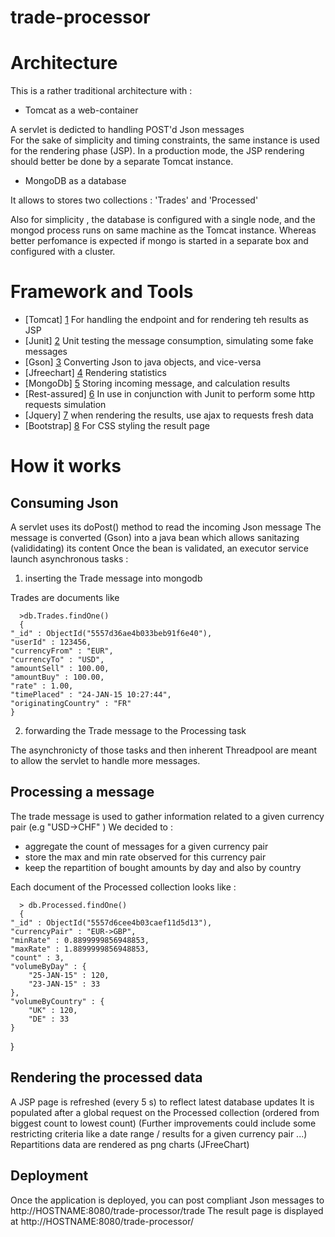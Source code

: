 # trade-processor

Architecture
==============

This is a rather traditional architecture with :

* Tomcat as a web-container 

A servlet is dedicted to handling POST'd Json messages   
For the sake of simplicity and timing constraints, the same instance is used for the rendering phase (JSP).
In a production mode, the JSP rendering should better be done  by a separate Tomcat instance.

* MongoDB as a database

It allows to stores two collections  : 'Trades' and 'Processed'
 
Also for simplicity , the database is configured with a single node, and the mongod process runs on same machine as the Tomcat instance. 
Whereas better perfomance is expected if mongo is started in a separate box and configured with a cluster.


Framework and Tools
====================
* [Tomcat] [1] For handling the endpoint and for rendering teh results as JSP
* [Junit] [2] Unit testing the message consumption, simulating some fake messages
* [Gson] [3] Converting Json to java objects, and vice-versa
* [Jfreechart] [4] Rendering statistics
* [MongoDb] [5] Storing incoming message, and calculation results
* [Rest-assured] [6] In use in conjunction with Junit to perform some http requests simulation
* [Jquery] [7] when rendering the results, use ajax to requests fresh data
* [Bootstrap] [8] For CSS styling the result page


[1]: http://tomcat.apache.org "Tomcat"
[2]: http://junit.org "JUnit"
[3]: https://code.google.com/p/google-gson/ "Google-gson"
[4]: http://www.jfree.org/jfreechart/ "JFreeChart"
[5]: https://www.mongodb.org/ "MongoDb" 
[6]: https://code.google.com/p/rest-assured/ "rest-assured"
[7]: https://jquery.com/ "Jquery"
[8]: http://getbootstrap.com/css/ "Bootstrap"

How it works
============

Consuming Json
--------------
A servlet uses its doPost() method to read the incoming Json message
The message is converted (Gson) into a java bean which allows sanitazing (valididating) its content
Once the bean is validated, an executor service launch asynchronous tasks :

1. inserting the Trade message into mongodb

Trades are documents like

      >db.Trades.findOne()
      {
	"_id" : ObjectId("5557d36ae4b033beb91f6e40"),
	"userId" : 123456,
	"currencyFrom" : "EUR",
	"currencyTo" : "USD",
	"amountSell" : 100.00,
	"amountBuy" : 100.00,
	"rate" : 1.00,
	"timePlaced" : "24-JAN-15 10:27:44",
	"originatingCountry" : "FR"
	}

2. forwarding the Trade message to the Processing task

The asynchronicty of those tasks and then inherent Threadpool are meant to allow the servlet to handle more messages.


Processing a message
--------------------
The trade message is used to gather information related to a given currency pair (e.g "USD->CHF" )
We decided to :
- aggregate the count of messages for a given currency pair
- store the max and min rate observed for this currency pair
- keep the repartition of bought amounts by day and also by country

Each document of the Processed collection looks like :

	  > db.Processed.findOne()
	  {
	"_id" : ObjectId("5557d6cee4b03caef11d5d13"),
	"currencyPair" : "EUR->GBP",
	"minRate" : 0.8899999856948853,
	"maxRate" : 1.8899999856948853,
	"count" : 3,
	"volumeByDay" : {
		"25-JAN-15" : 120,
		"23-JAN-15" : 33
	},
	"volumeByCountry" : {
		"UK" : 120,
		"DE" : 33
	}
  }


Rendering the processed data
----------------------------
A JSP page is refreshed (every 5 s) to reflect latest database updates
It is populated after a global request on the Processed collection (ordered from biggest count to lowest count)
(Further improvements could include some restricting criteria like a date range / results for a given currency pair ...)
Repartitions data are rendered as png charts (JFreeChart)


Deployment
-----------
Once the application is deployed, you can post compliant Json messages to 
     http://HOSTNAME:8080/trade-processor/trade
The result page is displayed at
    http://HOSTNAME:8080/trade-processor/





